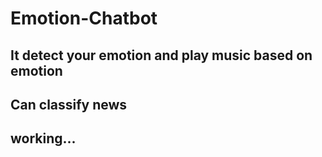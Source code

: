 # Emotion-Chatbot
## It detect your emotion and play music based on emotion
## Can classify news

## working...

